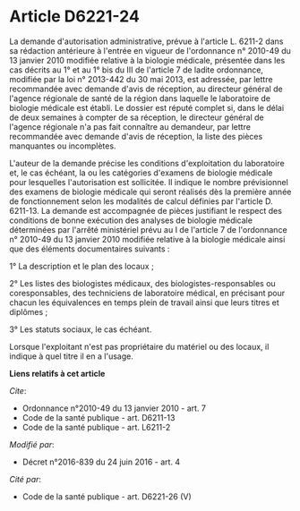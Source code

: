 # Article D6221-24

La demande d'autorisation administrative, prévue à l'article L. 6211-2 dans sa rédaction antérieure à l'entrée en vigueur de
l'ordonnance n° 2010-49 du 13 janvier 2010 modifiée relative à la biologie médicale, présentée dans les cas décrits au 1° et
au 1° bis du III de l'article 7 de ladite ordonnance, modifiée par la loi n° 2013-442 du 30 mai 2013, est adressée, par
lettre recommandée avec demande d'avis de réception, au directeur général de l'agence régionale de santé de la région dans
laquelle le laboratoire de biologie médicale est établi. Le dossier est réputé complet si, dans le délai de deux semaines à
compter de sa réception, le directeur général de l'agence régionale n'a pas fait connaître au demandeur, par lettre
recommandée avec demande d'avis de réception, la liste des pièces manquantes ou incomplètes. 

L'auteur de la demande précise les conditions d'exploitation du laboratoire et, le cas échéant, la ou les catégories
d'examens de biologie médicale pour lesquelles l'autorisation est sollicitée. Il indique le nombre prévisionnel des examens
de biologie médicale qui seront réalisés dès la première année de fonctionnement selon les modalités de calcul définies par
l'article D. 6211-13. La demande est accompagnée de pièces justifiant le respect des conditions de bonne exécution des
analyses de biologie médicale déterminées par l'arrêté ministériel prévu au I de l'article 7 de l'ordonnance n° 2010-49 du 13
janvier 2010 modifiée relative à la biologie médicale ainsi que des éléments documentaires suivants : 

1° La description et le plan des locaux ; 

2° Les listes des biologistes médicaux, des biologistes-responsables ou coresponsables, des techniciens de laboratoire
médical, en précisant pour chacun les équivalences en temps plein de travail ainsi que leurs titres et diplômes ; 

3° Les statuts sociaux, le cas échéant. 

Lorsque l'exploitant n'est pas propriétaire du matériel ou des locaux, il indique à quel titre il en a l'usage.

**Liens relatifs à cet article**

_Cite_:

  - Ordonnance n°2010-49 du 13 janvier 2010 - art. 7
  - Code de la santé publique - art. D6211-13
  - Code de la santé publique - art. L6211-2

_Modifié par_:

  - Décret n°2016-839 du 24 juin 2016 - art. 4

_Cité par_:

  - Code de la santé publique - art. D6221-26 (V)
